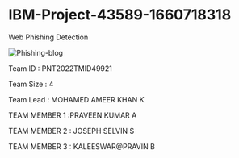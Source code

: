 # IBM-Project-43589-1660718318
Web Phishing Detection

![Phishing-blog](https://user-images.githubusercontent.com/113572257/201697035-c0b53c90-bc15-448e-874f-10e6369b45b7.png)

Team ID : PNT2022TMID49921

Team Size : 4

Team Lead : MOHAMED AMEER KHAN K

TEAM MEMBER 1 :PRAVEEN KUMAR A

TEAM MEMBER 2 : JOSEPH SELVIN S

TEAM MEMBER 3 : KALEESWAR@PRAVIN B
